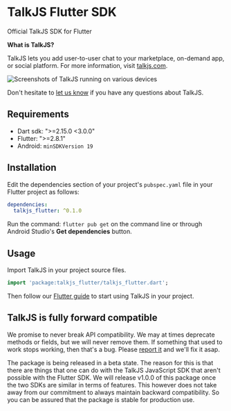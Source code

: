 # TalkJS Flutter SDK

Official TalkJS SDK for Flutter

**What is TalkJS?**

TalkJS lets you add user-to-user chat to your marketplace, on-demand app, or
social platform.
For more information, visit
[talkjs.com](https://talkjs.com/?ref=jssdk-npm-readme).

![Screenshots of TalkJS running on various devices](https://talkjs.com/images/devices_home.jpg)

Don't hesitate to
[let us know](https://talkjs.com/?chat)
if you have any questions about TalkJS.

## Requirements

- Dart sdk: ">=2.15.0 <3.0.0"
- Flutter: ">=2.8.1"
- Android: `minSDKVersion 19`

## Installation

Edit the dependencies section of your project's `pubspec.yaml` file in your
Flutter project as follows:

```yaml
dependencies:
  talkjs_flutter: ^0.1.0
```

Run the command: `flutter pub get` on the command line or through Android
Studio's **Get dependencies** button.


## Usage

Import TalkJS in your project source files.

```dart
import 'package:talkjs_flutter/talkjs_flutter.dart';
```

Then follow our
[Flutter guide](https://talkjs.com/docs/Getting_Started/Frameworks/Flutter/)
to start using TalkJS in your project.

## TalkJS is fully forward compatible
We promise to never break API compatibility.
We may at times deprecate methods or fields, but we will never remove them.
If something that used to work stops working, then that's a bug.
Please [report it](https://talkjs.com/?chat) and we'll fix it asap.

The package is being released in a beta state.
The reason for this is that there are things that one can do with the TalkJS
JavaScript SDK that aren't possible with the Flutter SDK.
We will release v1.0.0 of this package once the two SDKs are similar in terms
of features.
This however does not take away from our commitment to always maintain backward
compatibility.
So you can be assured that the package is stable for production use.

